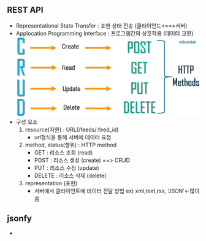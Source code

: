 ## REST API
 - Representational State Transfer
    : 표현 상태 전송 (클라이언드<==>서버)
 - Applocation Programming Interface
    : 프로그램간의 상호작용 (데이터 교환)
    ![alt text](image.png)
 - 구성 요소
    1. resource(자원) : URL(/feeds/:feed_id)
        - url형식을 통해 서버에 데이터 요청
    2. method, status(행위) : HTTP method
        - GET : 리소스 조회 (read)
        - POST : 리소스 생성 (create)    ==> CRUD
        - PUT : 리소스 수정 (update)
        - DELETE : 리소스 삭제 (delete)
    3. representation (표현)
        - 서버에서 클라이언트에 데이터 전달 방법 ex) xml,text,rss, 'JSON'<-많이씀
    
## jsonfy
 - 